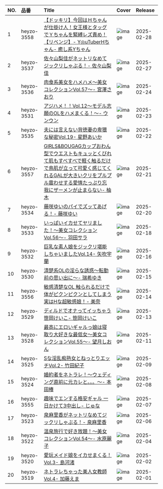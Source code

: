 |NO.|品番|Title|Cover|Release|
|:---|:---|:---|:---|:---|
1|heyzo-3558|[【ドッキリ】今回はＨちゃんが仕掛け人！女王様とタッグでＹちゃんを緊縛レズ責め！【リベンジ】- Y◎uTuberHちゃん- 癒し系Yちゃん](https://www.avmoive.top/index.php/archives/36340/)|![image](https://www.heyzo.com/contents/3000/3558/images/player_thumbnail.jpg)|2025-02-28
2|heyzo-3537|[佐々山梨佳がネットリなめてジックリしゃぶる！- 佐々山梨佳](https://www.avmoive.top/index.php/archives/36341/)|![image](https://www.heyzo.com/contents/3000/3537/images/player_thumbnail.jpg)|2025-02-27
3|heyzo-3536|[肉食系美女をハメハメ～美女コレクションVol.57～- 宮澤さおり](https://www.avmoive.top/index.php/archives/36342/)|![image](https://www.heyzo.com/contents/3000/3536/images/player_thumbnail.jpg)|2025-02-24
4|heyzo-3531|[アジハメ！！Vol.12～モデル志願のOLをハメまくる！～- ウンウン](https://www.avmoive.top/index.php/archives/36343/)|![image](https://www.heyzo.com/contents/3000/3531/images/player_thumbnail.jpg)|2025-02-23
5|heyzo-3535|[夫には言えない背徳妻の卑猥な秘密Vol.19- 星野あいか](https://www.avmoive.top/index.php/archives/36344/)|![image](https://www.heyzo.com/contents/3000/3535/images/player_thumbnail.jpg)|2025-02-22
6|heyzo-3557|[GIRLS&BOUGAGカップおわん型でウエストもキュッとくびれて肌もすべすべで軽く触るだけで鳥肌が立って可愛く感じてくれるGALが大きいクリをプルプル震わせする愛情たっぷり忘我にザーメンが止まらない- 柚木](https://www.avmoive.top/index.php/archives/36345/)|![image](https://www.heyzo.com/contents/3000/3557/images/player_thumbnail.jpg)|2025-02-21
7|heyzo-3534|[藤咲ゆいのパイでズッてあげる！- 藤咲ゆい](https://www.avmoive.top/index.php/archives/36346/)|![image](https://www.heyzo.com/contents/3000/3534/images/player_thumbnail.jpg)|2025-02-20
8|heyzo-3533|[いっぱいイカせてヤリました！～美女コレクションVol.56～- 羽田サラ](https://www.avmoive.top/index.php/archives/36347/)|![image](https://www.heyzo.com/contents/3000/3533/images/player_thumbnail.jpg)|2025-02-18
9|heyzo-3532|[巨乳な素人娘をジックリ堪能しちゃいましたVol.14- 矢吹宇蘭](https://www.avmoive.top/index.php/archives/36348/)|![image](https://www.heyzo.com/contents/3000/3532/images/player_thumbnail.jpg)|2025-02-16
10|heyzo-3530|[清楚系OLの淫らな誘惑～転勤前の思い出に～- 瑞希ゆき](https://www.avmoive.top/index.php/archives/36349/)|![image](https://www.heyzo.com/contents/3000/3530/images/player_thumbnail.jpg)|2025-02-15
11|heyzo-3556|[敏感清楚なOL 触られるだけで体がピクンピクンとしてしまう実はHな超敏感娘！- 美奈](https://www.avmoive.top/index.php/archives/36350/)|![image](https://www.heyzo.com/contents/3000/3556/images/player_thumbnail.jpg)|2025-02-14
12|heyzo-3529|[ディルドでオナってイッちゃう笹岡けいこ- 笹岡けいこ](https://www.avmoive.top/index.php/archives/36351/)|![image](https://www.heyzo.com/contents/3000/3529/images/player_thumbnail.jpg)|2025-02-13
13|heyzo-3528|[最高にエロいギャルっ娘は寝取り大好きな最低女～美女コレクションVol.55～- 望月しおん](https://www.avmoive.top/index.php/archives/36352/)|![image](https://www.heyzo.com/contents/3000/3528/images/player_thumbnail.jpg)|2025-02-11
14|heyzo-3525|[Sな淫乱痴熟女とねっとりエッチVol.2- 竹田紀子](https://www.avmoive.top/index.php/archives/36353/)|![image](https://www.heyzo.com/contents/3000/3525/images/player_thumbnail.jpg)|2025-02-09
15|heyzo-3524|[婚約者をネトラレ！～ウェディング直前に元カレと。。。～- 本田椿](https://www.avmoive.top/index.php/archives/36354/)|![image](https://www.heyzo.com/contents/3000/3524/images/player_thumbnail.jpg)|2025-02-08
16|heyzo-3555|[趣味でエンする格安ギャル 一日かけて3中出し- じゅな](https://www.avmoive.top/index.php/archives/36355/)|![image](https://www.heyzo.com/contents/3000/3555/images/player_thumbnail.jpg)|2025-02-07
17|heyzo-3523|[泉麻里香がネットリなめてジックリしゃぶる！- 泉麻里香](https://www.avmoive.top/index.php/archives/36356/)|![image](https://www.heyzo.com/contents/3000/3523/images/player_thumbnail.jpg)|2025-02-06
18|heyzo-3522|[温泉旅行で好き放題！～美女コレクションVol.54～- 水原麗子](https://www.avmoive.top/index.php/archives/36357/)|![image](https://www.heyzo.com/contents/3000/3522/images/player_thumbnail.jpg)|2025-02-04
19|heyzo-3520|[愛玩メイド娘をイカせまくる！Vol.3- 島河渚](https://www.avmoive.top/index.php/archives/36358/)|![image](https://www.heyzo.com/contents/3000/3520/images/player_thumbnail.jpg)|2025-02-02
20|heyzo-3519|[ネトラレちゃった美人女教師Vol.4- 加藤えま](https://www.avmoive.top/index.php/archives/36359/)|![image](https://www.heyzo.com/contents/3000/3519/images/player_thumbnail.jpg)|2025-02-01